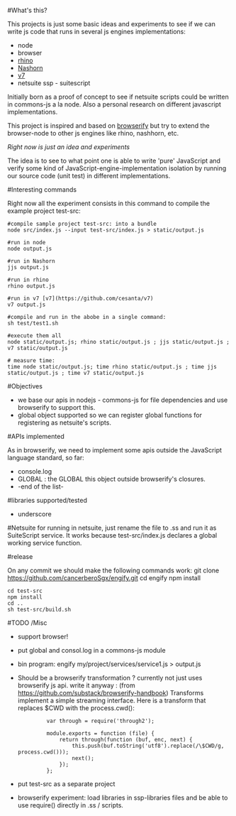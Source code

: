 #What's this?

This projects is just some basic ideas and experiments to see if we can write js code that runs in several js engines implementations: 

 * node
 * browser
 * [rhino](https://developer.mozilla.org/es/docs/Rhino)
 * [Nashorn](https://en.wikipedia.org/wiki/Nashorn_(JavaScript_engine))
 * [v7](https://github.com/cesanta/v7) 
 * netsuite ssp - suitescript

Initially born as a proof of concept to see if netsuite scripts could be written in commons-js a la node. Also a personal research on different javascript implementations. 

This project is inspired and based on [browserify](http://browserify.org/) but try to extend the browser-node to other js engines like rhino, nashhorn, etc.

*Right now is just an idea and experiments*

The idea is to see to what point one is able to write 'pure' JavaScript and  verify some kind of JavaScript-engine-implementation isolation by running our source code (unit test) in different implementations.


#Interesting commands

Right now all the experiment consists in this command to compile the example project test-src: 

    #compile sample project test-src: into a bundle
    node src/index.js --input test-src/index.js > static/output.js

    #run in node
    node output.js

    #run in Nashorn
    jjs output.js

    #run in rhino
    rhino output.js

    #run in v7 [v7](https://github.com/cesanta/v7)
    v7 output.js

    #compile and run in the abobe in a single command: 
    sh test/test1.sh

    #execute them all
    node static/output.js; rhino static/output.js ; jjs static/output.js ; v7 static/output.js

    # measure time:
    time node static/output.js; time rhino static/output.js ; time jjs static/output.js ; time v7 static/output.js




#Objectives

 * we base our apis in nodejs - commons-js for file dependencies and use browserify to support this.
 * global object supported so we can register global functions for registering as netsuite's scripts.

#APIs implemented

As in browserify, we need to implement some apis outside the JavaScript language standard, so far: 

 * console.log
 * GLOBAL : the GLOBAL this object outside browserify's closures. 
 * -end of the list-

#libraries supported/tested

 * underscore


#Netsuite
for running in netsuite, just rename the file to .ss and run it as SuiteScript service. It works because test-src/index.js declares a global working service function. 


#release 

On any commit we should make the following commands work: 
    git clone https://github.com/cancerberoSgx/engify.git
    cd engify
    npm install

    cd test-src
    npm install
    cd ..    
    sh test-src/build.sh

#TODO /Misc

 * support browser!
 * put global and consol.log in a commons-js module
 * bin program: engify my/project/services/service1.js > output.js
 * Should be a browserify transformation ? currently not just uses browserify js api. write it anyway : (from https://github.com/substack/browserify-handbook)
                Transforms implement a simple streaming interface. Here is a transform that replaces $CWD with the process.cwd():

                var through = require('through2');

                module.exports = function (file) {
                    return through(function (buf, enc, next) {
                        this.push(buf.toString('utf8').replace(/\$CWD/g, process.cwd()));
                        next();
                    });
                };

 * put test-src as a separate project
 * browserify experiment: load libraries in ssp-libraries files and be able to use require() directly in .ss / scripts.  



